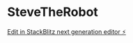 # SteveTheRobot

[Edit in StackBlitz next generation editor ⚡️](https://stackblitz.com/~/github.com/MasonNew/SteveTheRobot)